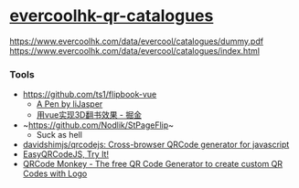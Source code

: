 [evercoolhk-qr-catalogues](https://dirkarnez.github.io/evercoolhk-qr-catalogues/)
=================================================================================
https://www.evercoolhk.com/data/evercool/catalogues/dummy.pdf
https://www.evercoolhk.com/data/evercool/catalogues/index.html
### Tools
- https://github.com/ts1/flipbook-vue
  - [A Pen by liJasper](https://codepen.io/lijasper/pen/mdqLXzK)
  - [用vue实现3D翻书效果 - 掘金](https://juejin.cn/post/7067434018651766797)
- ~https://github.com/Nodlik/StPageFlip~
  - Suck as hell
- [davidshimjs/qrcodejs: Cross-browser QRCode generator for javascript](https://github.com/davidshimjs/qrcodejs)
- [EasyQRCodeJS, Try It!](https://www.easyproject.cn/easyqrcodejs/tryit.html)
- [QRCode Monkey - The free QR Code Generator to create custom QR Codes with Logo](https://www.qrcode-monkey.com/)
